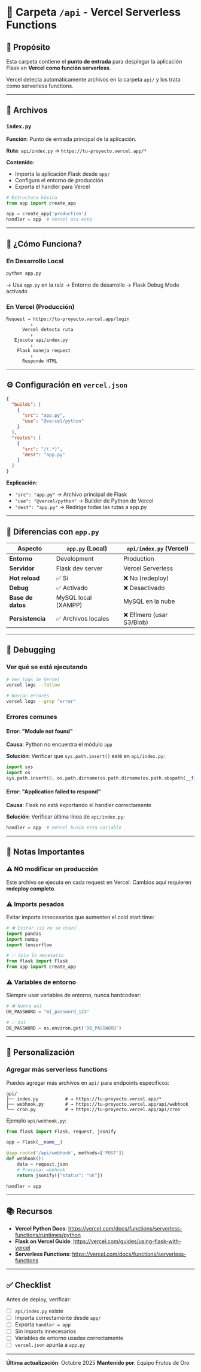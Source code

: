 # 📁 Carpeta `/api` - Vercel Serverless Functions

## 🎯 Propósito

Esta carpeta contiene el **punto de entrada** para desplegar la aplicación Flask en **Vercel como función serverless**.

Vercel detecta automáticamente archivos en la carpeta `api/` y los trata como serverless functions.

---

## 📄 Archivos

### `index.py`

**Función**: Punto de entrada principal de la aplicación.

**Ruta**: `api/index.py` → `https://tu-proyecto.vercel.app/*`

**Contenido**:
- Importa la aplicación Flask desde `app/`
- Configura el entorno de producción
- Exporta el handler para Vercel

```python
# Estructura básica
from app import create_app

app = create_app('production')
handler = app  # Vercel usa esto
```

---

## 🚀 ¿Cómo Funciona?

### En Desarrollo Local

```bash
python app.py
```

→ Usa `app.py` en la raíz
→ Entorno de desarrollo
→ Flask Debug Mode activado

### En Vercel (Producción)

```
Request → https://tu-proyecto.vercel.app/login
         ↓
      Vercel detecta ruta
         ↓
   Ejecuta api/index.py
         ↓
    Flask maneja request
         ↓
      Responde HTML
```

---

## ⚙️ Configuración en `vercel.json`

```json
{
  "builds": [
    {
      "src": "app.py",
      "use": "@vercel/python"
    }
  ],
  "routes": [
    {
      "src": "/(.*)",
      "dest": "app.py"
    }
  ]
}
```

**Explicación**:
- `"src": "app.py"` → Archivo principal de Flask
- `"use": "@vercel/python"` → Builder de Python de Vercel
- `"dest": "app.py"` → Redirige todas las rutas a app.py

---

## 🔄 Diferencias con `app.py`

| Aspecto | `app.py` (Local) | `api/index.py` (Vercel) |
|---------|------------------|-------------------------|
| **Entorno** | Development | Production |
| **Servidor** | Flask dev server | Vercel Serverless |
| **Hot reload** | ✅ Sí | ❌ No (redeploy) |
| **Debug** | ✅ Activado | ❌ Desactivado |
| **Base de datos** | MySQL local (XAMPP) | MySQL en la nube |
| **Persistencia** | ✅ Archivos locales | ❌ Efímero (usar S3/Blob) |

---

## 🐛 Debugging

### Ver qué se está ejecutando

```bash
# Ver logs de Vercel
vercel logs --follow

# Buscar errores
vercel logs --grep "error"
```

### Errores comunes

#### Error: "Module not found"

**Causa**: Python no encuentra el módulo `app`

**Solución**: Verificar que `sys.path.insert()` esté en `api/index.py`:

```python
import sys
import os
sys.path.insert(0, os.path.dirname(os.path.dirname(os.path.abspath(__file__))))
```

#### Error: "Application failed to respond"

**Causa**: Flask no está exportando el handler correctamente

**Solución**: Verificar última línea de `api/index.py`:

```python
handler = app  # Vercel busca esta variable
```

---

## 📝 Notas Importantes

### ⚠️ NO modificar en producción

Este archivo se ejecuta en cada request en Vercel. Cambios aquí requieren **redeploy completo**.

### ⚠️ Imports pesados

Evitar imports innecesarios que aumenten el cold start time:

```python
# ❌ Evitar (si no se usan)
import pandas
import numpy
import tensorflow

# ✅ Solo lo necesario
from flask import Flask
from app import create_app
```

### ⚠️ Variables de entorno

Siempre usar variables de entorno, nunca hardcodear:

```python
# ❌ Nunca así
DB_PASSWORD = "mi_password_123"

# ✅ Así
DB_PASSWORD = os.environ.get('DB_PASSWORD')
```

---

## 🔧 Personalización

### Agregar más serverless functions

Puedes agregar más archivos en `api/` para endpoints específicos:

```
api/
├── index.py          # → https://tu-proyecto.vercel.app/*
├── webhook.py        # → https://tu-proyecto.vercel.app/api/webhook
└── cron.py           # → https://tu-proyecto.vercel.app/api/cron
```

Ejemplo `api/webhook.py`:

```python
from flask import Flask, request, jsonify

app = Flask(__name__)

@app.route('/api/webhook', methods=['POST'])
def webhook():
    data = request.json
    # Procesar webhook
    return jsonify({"status": "ok"})

handler = app
```

---

## 📚 Recursos

- **Vercel Python Docs**: https://vercel.com/docs/functions/serverless-functions/runtimes/python
- **Flask on Vercel Guide**: https://vercel.com/guides/using-flask-with-vercel
- **Serverless Functions**: https://vercel.com/docs/functions/serverless-functions

---

## ✅ Checklist

Antes de deploy, verificar:

- [ ] `api/index.py` existe
- [ ] Importa correctamente desde `app/`
- [ ] Exporta `handler = app`
- [ ] Sin imports innecesarios
- [ ] Variables de entorno usadas correctamente
- [ ] `vercel.json` apunta a `app.py`

---

**Última actualización**: Octubre 2025
**Mantenido por**: Equipo Frutos de Oro
